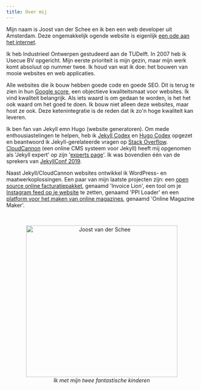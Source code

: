 ```yaml
---
title: Over mij
---
```


Mijn naam is Joost van der Schee en ik ben een web developer uit Amsterdam. Deze ongemakkelijk ogende website is eigenlijk [een ode aan het internet](/blog/a-tribute-to-the-web). 

Ik heb Industrieel Ontwerpen gestudeerd aan de TUDelft. In 2007 heb ik Usecue BV opgericht. Mijn eerste prioriteit is mijn gezin, maar mijn werk komt absoluut op nummer twee. Ik houd van wat ik doe: het bouwen van mooie websites en web applicaties.

Alle websites die ik bouw hebben goede code en goede SEO. Dit is terug te zien in hun [Google score](https://www.usecue.com/blog/google-lighthouse-score/), een objectieve kwaliteitsmaat voor websites. Ik vind kwaliteit belangrijk. Als iets waard is om gedaan te worden, is het het ook waard om het goed te doen. Ik bouw niet alleen deze websites, maar host ze ook. Deze ketenintegratie is de reden dat ik zo'n hoge kwaliteit kan leveren.

Ik ben fan van Jekyll emn Hugo (website generatoren). Om mede enthousiastelingen te helpen, heb ik [Jekyll Codex](https://jekyllcodex.org) en [Hugo Codex](https://hugocodex.org) opgezet en beantwoord ik Jekyll-gerelateerde vragen op [Stack Overflow](http://stackoverflow.com/users/2397550/joosts). [CloudCannon](https://cloudcannon.com/) (een online CMS systeem voor Jekyll) heeft mij opgenomen als 'Jekyll expert' op zijn '[experts page](https://cloudcannon.com/customers/usecue/)'. Ik was bovendien één van de sprekers van [JekyllConf 2019](https://jekyllconf.com/).

Naast Jekyll/CloudCannon websites ontwikkel ik WordPress- en maatwerkoplossingen. Een paar van mijn laatste projecten zijn: een [open source online facturatiepakket](https://www.invoicelion.org/nl/), genaamd 'Invoice Lion', een tool om je [Instagram feed op je website](https://profilepageimages.usecue.com/) te zetten, genaamd 'PPI Loader' en een [platform voor het maken van online magazines](https://www.onlinemagazinemaker.com/), genaamd 'Online Magazine Maker'.

&nbsp;

<p style="text-align: center;"><img src="/img/joostvanderschee.png" style="max-width: 100%; width: 400px;" alt="Joost van der Schee" /><br /><em>Ik met mijn twee fantastische kinderen</em></p>